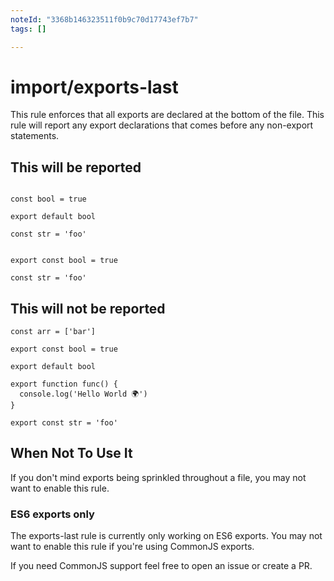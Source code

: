 ```yaml
---
noteId: "3368b146323511f0b9c70d17743ef7b7"
tags: []

---
```


# import/exports-last

<!-- end auto-generated rule header -->

This rule enforces that all exports are declared at the bottom of the file. This rule will report any export declarations that comes before any non-export statements.

## This will be reported

```JS

const bool = true

export default bool

const str = 'foo'

```

```JS

export const bool = true

const str = 'foo'

```

## This will not be reported

```JS
const arr = ['bar']

export const bool = true

export default bool

export function func() {
  console.log('Hello World 🌍')
}

export const str = 'foo'
```

## When Not To Use It

If you don't mind exports being sprinkled throughout a file, you may not want to enable this rule.

### ES6 exports only

The exports-last rule is currently only working on ES6 exports. You may not want to enable this rule if you're using CommonJS exports.

If you need CommonJS support feel free to open an issue or create a PR.
